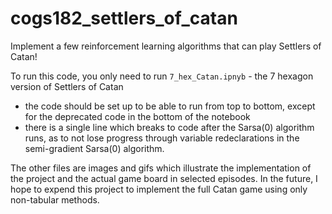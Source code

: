 # cogs182_settlers_of_catan
Implement a few reinforcement learning algorithms that can play Settlers of Catan!

To run this code, you only need to run `7_hex_Catan.ipnyb` - the 7 hexagon version of Settlers of Catan
- the code should be set up to be able to run from top to bottom, except for the deprecated code in the bottom of the notebook
- there is a single line which breaks to code after the Sarsa(0) algorithm runs, as to not lose progress through variable redeclarations in the semi-gradient Sarsa(0) algorithm.

The other files are images and gifs which illustrate the implementation of the project and the actual game board in selected episodes.
In the future, I hope to expend this project to implement the full Catan game using only non-tabular methods.
